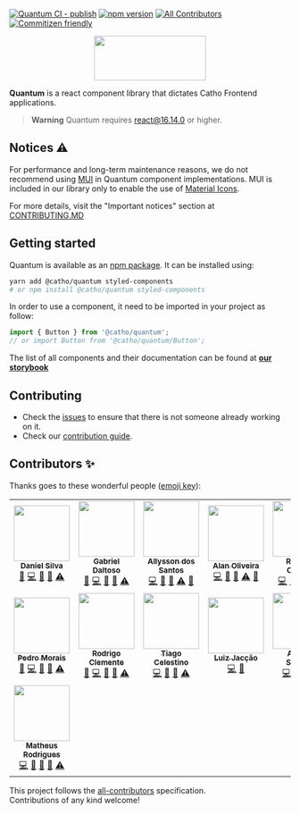 [![Quantum CI - publish](https://github.com/catho/quantum/actions/workflows/actions-publish.yml/badge.svg)](https://github.com/catho/quantum/actions/workflows/actions-publish.yml)
[![npm version](https://badge.fury.io/js/%40catho%2Fquantum.svg)](https://badge.fury.io/js/%40catho%2Fquantum)
[![All Contributors](https://img.shields.io/badge/all_contributors-13-orange.svg?style=flat-square)](#contributors)
[![Commitizen friendly](https://img.shields.io/badge/commitizen-friendly-brightgreen.svg)](http://commitizen.github.io/cz-cli/)

<div align="center">
  <img src="https://assets.catho.com.br/quantum/quantum_logo.svg" height="80" width="200">
</div>

**Quantum** is a react component library that dictates Catho Frontend applications.

> **Warning**
> Quantum requires react@16.14.0 or higher.

## Notices ⚠️

For performance and long-term maintenance reasons, we do not recommend using [MUI](https://mui.com/material-ui/getting-started/) in Quantum component implementations. MUI is included in our library only to enable the use of [Material Icons](https://mui.com/material-ui/material-icons/).

For more details, visit the "Important notices" section at [CONTRIBUTING.MD](https://github.com/catho/quantum/blob/master/CONTRIBUTING.MD#important-notices)

## Getting started

Quantum is available as an [npm package](https://github.com/catho/quantum/pkgs/npm/quantum). It can be installed using:

```sh
yarn add @catho/quantum styled-components
# or npm install @catho/quantum styled-components
```

In order to use a component, it need to be imported in your project as follow:

```jsx
import { Button } from '@catho/quantum';
// or import Button from '@catho/quantum/Button';
```

The list of all components and their documentation can be found at [**our storybook**](https://catho.github.io/quantum/)

## Contributing

- Check the [issues](https://github.com/catho/quantum/issues) to ensure that there is not someone already working on it.
- Check our [contribution guide](https://github.com/catho/quantum/blob/master/CONTRIBUTING.MD).

## Contributors ✨

Thanks goes to these wonderful people ([emoji key](https://allcontributors.org/docs/en/emoji-key)):

<!-- ALL-CONTRIBUTORS-LIST:START - Do not remove or modify this section -->
<!-- prettier-ignore-start -->
<!-- markdownlint-disable -->
<table>
  <tr>
    <td align="center"><a href="https://github.com/ddsilva"><img src="https://avatars1.githubusercontent.com/u/755101?v=4" width="100px;" alt=""/><br /><sub><b>Daniel Silva</b></sub></a><br /><a href="https://github.com/catho/quantum/commits?author=ddsilva" title="Documentation">📖</a> <a href="https://github.com/catho/quantum/commits?author=ddsilva" title="Code">💻</a> <a href="#ideas-ddsilva" title="Ideas, Planning, & Feedback">🤔</a> <a href="https://github.com/catho/quantum/pulls?q=is%3Apr+reviewed-by%3Addsilva" title="Reviewed Pull Requests">👀</a> <a href="https://github.com/catho/quantum/commits?author=ddsilva" title="Tests">⚠️</a></td>
    <td align="center"><a href="https://twitter.com/ggdaltoso"><img src="https://avatars0.githubusercontent.com/u/6536985?v=4" width="100px;" alt=""/><br /><sub><b>Gabriel Daltoso</b></sub></a><br /><a href="https://github.com/catho/quantum/commits?author=ggdaltoso" title="Documentation">📖</a> <a href="https://github.com/catho/quantum/commits?author=ggdaltoso" title="Code">💻</a> <a href="#ideas-ggdaltoso" title="Ideas, Planning, & Feedback">🤔</a> <a href="https://github.com/catho/quantum/pulls?q=is%3Apr+reviewed-by%3Aggdaltoso" title="Reviewed Pull Requests">👀</a> <a href="https://github.com/catho/quantum/commits?author=ggdaltoso" title="Tests">⚠️</a></td>
    <td align="center"><a href="https://twitter.com/_allyssonsantos"><img src="https://avatars1.githubusercontent.com/u/13424727?v=4" width="100px;" alt=""/><br /><sub><b>Allysson dos Santos</b></sub></a><br /><a href="https://github.com/catho/quantum/commits?author=allyssonsantos" title="Code">💻</a> <a href="https://github.com/catho/quantum/pulls?q=is%3Apr+reviewed-by%3Aallyssonsantos" title="Reviewed Pull Requests">👀</a> <a href="https://github.com/catho/quantum/commits?author=allyssonsantos" title="Documentation">📖</a> <a href="https://github.com/catho/quantum/commits?author=allyssonsantos" title="Tests">⚠️</a> <a href="#ideas-allyssonsantos" title="Ideas, Planning, & Feedback">🤔</a></td>
    <td align="center"><a href="https://github.com/alan-oliv"><img src="https://avatars3.githubusercontent.com/u/4368481?v=4" width="100px;" alt=""/><br /><sub><b>Alan Oliveira</b></sub></a><br /><a href="https://github.com/catho/quantum/commits?author=alan-oliv" title="Code">💻</a> <a href="https://github.com/catho/quantum/pulls?q=is%3Apr+reviewed-by%3Aalan-oliv" title="Reviewed Pull Requests">👀</a> <a href="https://github.com/catho/quantum/commits?author=alan-oliv" title="Documentation">📖</a> <a href="https://github.com/catho/quantum/commits?author=alan-oliv" title="Tests">⚠️</a> <a href="#ideas-alan-oliv" title="Ideas, Planning, & Feedback">🤔</a></td>
    <td align="center"><a href="https://github.com/rapahaeru"><img src="https://avatars3.githubusercontent.com/u/3389749?v=4" width="100px;" alt=""/><br /><sub><b>Raphael Oliveira</b></sub></a><br /><a href="https://github.com/catho/quantum/commits?author=rapahaeru" title="Code">💻</a> <a href="https://github.com/catho/quantum/pulls?q=is%3Apr+reviewed-by%3Arapahaeru" title="Reviewed Pull Requests">👀</a> <a href="https://github.com/catho/quantum/commits?author=rapahaeru" title="Documentation">📖</a> <a href="https://github.com/catho/quantum/commits?author=rapahaeru" title="Tests">⚠️</a> <a href="#ideas-rapahaeru" title="Ideas, Planning, & Feedback">🤔</a></td>
    <td align="center"><a href="https://github.com/renatogalvones"><img src="https://avatars0.githubusercontent.com/u/302819?s=400&v=4" width="100px;" alt=""/><br /><sub><b>Renato Galvão</b></sub></a><br /><a href="https://github.com/catho/quantum/commits?author=renatogalvones" title="Documentation">📖</a> <a href="https://github.com/catho/quantum/commits?author=renatogalvones" title="Code">💻</a> <a href="#ideas-renatogalvones" title="Ideas, Planning, & Feedback">🤔</a> <a href="https://github.com/catho/quantum/pulls?q=is%3Apr+reviewed-by%3Arenatogalvones" title="Reviewed Pull Requests">👀</a> <a href="https://github.com/catho/quantum/commits?author=renatogalvones" title="Tests">⚠️</a></td>
  </tr>
  <tr>
    <td align="center"><a href="https://github.com/pedrohmorais"><img src="https://avatars1.githubusercontent.com/u/16689908?s=400&v=4" width="100px;" alt=""/><br /><sub><b>Pedro Morais</b></sub></a><br /><a href="https://github.com/catho/quantum/commits?author=pedrohmorais" title="Documentation">📖</a> <a href="https://github.com/catho/quantum/commits?author=pedrohmorais" title="Code">💻</a> <a href="#ideas-pedrohmorais" title="Ideas, Planning, & Feedback">🤔</a> <a href="https://github.com/catho/quantum/pulls?q=is%3Apr+reviewed-by%3Apedrohmorais" title="Reviewed Pull Requests">👀</a> <a href="https://github.com/catho/quantum/commits?author=pedrohmorais" title="Tests">⚠️</a></td>
    <td align="center"><a href="https://github.com/rodrigoclemente"><img src="https://avatars3.githubusercontent.com/u/45388027?s=400&v=4" width="100px;" alt=""/><br /><sub><b>Rodrigo Clemente</b></sub></a><br /><a href="https://github.com/catho/quantum/commits?author=rodrigoclemente" title="Documentation">📖</a> <a href="https://github.com/catho/quantum/commits?author=rodrigoclemente" title="Code">💻</a> <a href="#ideas-rodrigoclemente" title="Ideas, Planning, & Feedback">🤔</a> <a href="https://github.com/catho/quantum/pulls?q=is%3Apr+reviewed-by%3Arodrigoclemente" title="Reviewed Pull Requests">👀</a> <a href="https://github.com/catho/quantum/commits?author=rodrigoclemente" title="Tests">⚠️</a></td>
    <td align="center"><a href="https://github.com/tcelestino"><img src="https://avatars3.githubusercontent.com/u/190265?s=400&v=4" width="100px;" alt=""/><br /><sub><b>Tiago Celestino</b></sub></a><br /><a href="https://github.com/catho/quantum/commits?author=tcelestino" title="Code">💻</a> <a href="#ideas-tcelestino" title="Ideas, Planning, & Feedback">🤔</a> <a href="https://github.com/catho/quantum/pulls?q=is%3Apr+reviewed-by%3Atcelestino" title="Reviewed Pull Requests">👀</a> <a href="https://github.com/catho/quantum/commits?author=tcelestino" title="Tests">⚠️</a></td>
    <td align="center"><a href="https://github.com/luizjaccao"><img src="https://avatars2.githubusercontent.com/u/36733015?s=400&v=4" width="100px;" alt=""/><br /><sub><b>Luiz Jacção</b></sub></a><br /><a href="https://github.com/catho/quantum/commits?author=luizjaccao" title="Code">💻</a> <a href="https://github.com/catho/quantum/pulls?q=is%3Apr+reviewed-by%3Aluizjaccao" title="Reviewed Pull Requests">👀</a></td>
    <td align="center"><a href="https://github.com/alisson-suzigan"><img src="https://avatars2.githubusercontent.com/u/5255042?s=400&v=4" width="100px;" alt=""/><br /><sub><b>Alisson Suzigan</b></sub></a><br /><a href="https://github.com/catho/quantum/commits?author=alisson-suzigan" title="Code">💻</a> <a href="#ideas-alisson-suzigan" title="Ideas, Planning, & Feedback">🤔</a> <a href="https://github.com/catho/quantum/pulls?q=is%3Apr+reviewed-by%3Aalisson-suzigan" title="Reviewed Pull Requests">👀</a> <a href="https://github.com/catho/quantum/commits?author=alisson-suzigan" title="Tests">⚠️</a></td>
    <td align="center"><a href="https://github.com/toncabral88"><img src="https://avatars.githubusercontent.com/u/82893321?v=4" width="100px;" alt=""/><br /><sub><b>Ton Cabral</b></sub></a><br /><a href="https://github.com/catho/quantum/commits?author=toncabral88" title="Code">💻</a>
    <a href="https://github.com/catho/quantum/commits?author=toncabral88" title="Documentation">📖</a> <a href="#ideas-toncabral88" title="Ideas, Planning, & Feedback">🤔</a> <a href="https://github.com/catho/quantum/pulls?q=is%3Apr+reviewed-by%3Atoncabral88" title="Reviewed Pull Requests">👀</a> <a href="https://github.com/catho/quantum/commits?author=toncabral88" title="Tests">⚠️</a></td>
  </tr>
  <tr>
  <td align="center"><a href="https://github.com/matheusrpp"><img src="https://avatars.githubusercontent.com/u/85566581?v=4" width="100px;" alt=""/><br /><sub><b>Matheus Rodrigues</b></sub></a><br /><a href="https://github.com/catho/quantum/commits?author=toncabral88" title="Code">💻</a>
    <a href="https://github.com/catho/quantum/commits?author=matheusrpp" title="Documentation">📖</a> <a href="#ideas-matheusrpp" title="Ideas, Planning, & Feedback">🤔</a> <a href="https://github.com/catho/quantum/pulls?q=is%3Apr+reviewed-by%3Amatheusrpp" title="Reviewed Pull Requests">👀</a> <a href="https://github.com/catho/quantum/commits?author=matheusrpp" title="Tests">⚠️</a></td></tr>
</table>

<!-- markdownlint-enable -->
<!-- prettier-ignore-end -->

<!-- ALL-CONTRIBUTORS-LIST:END -->

This project follows the [all-contributors](https://github.com/all-contributors/all-contributors) specification.
<br>Contributions of any kind welcome!
